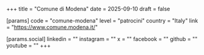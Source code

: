 +++
title = "Comune di Modena"
date = 2025-09-10
draft = false

[params]
code = "comune-modena"
level = "patrocini"
country = "Italy"
link = "https://www.comune.modena.it/"

[params.social]
linkedin = ""
instagram = ""
x = ""
facebook = ""
github = ""
youtube = ""
+++

